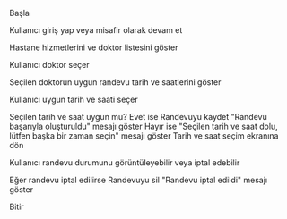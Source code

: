 Başla

Kullanıcı giriş yap veya misafir olarak devam et

Hastane hizmetlerini ve doktor listesini göster

Kullanıcı doktor seçer

Seçilen doktorun uygun randevu tarih ve saatlerini göster

Kullanıcı uygun tarih ve saati seçer

Seçilen tarih ve saat uygun mu?
    Evet ise
        Randevuyu kaydet
        "Randevu başarıyla oluşturuldu" mesajı göster
    Hayır ise
        "Seçilen tarih ve saat dolu, lütfen başka bir zaman seçin" mesajı göster
        Tarih ve saat seçim ekranına dön

Kullanıcı randevu durumunu görüntüleyebilir veya iptal edebilir

Eğer randevu iptal edilirse
    Randevuyu sil
    "Randevu iptal edildi" mesajı göster

Bitir

